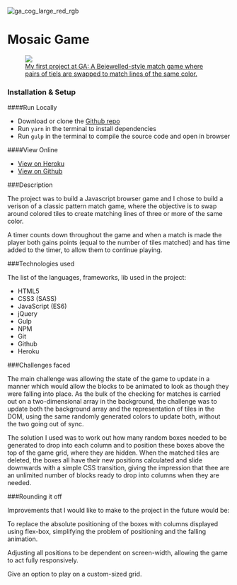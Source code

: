 ![ga_cog_large_red_rgb](https://cloud.githubusercontent.com/assets/40461/8183776/469f976e-1432-11e5-8199-6ac91363302b.png)

# Mosaic Game

<figure>
	<a href="http://mosaic-game-app.herokuapp.com/"><img src="http://i.imgur.com/tu9OvRH.png"></a>
	<figcaption><a href="http://mosaic-game-app.herokuapp.com/" title="Mosaic tile matching game">My first project at GA: A Bejewelled-style match game where pairs of tiels are swapped to match lines of the same color.</a></figcaption>
</figure>

### Installation & Setup

####Run Locally

- Download or clone the [Github repo](https://github.com/alexstride/wdi-project-1)
- Run `yarn` in the terminal to install dependencies
- Run `gulp` in the terminal to compile the source code and open in browser

####View Online

- [View on Heroku](http://mosaic-game-app.herokuapp.com/)
- [View on Github](https://github.com/alexstride/wdi-project-1)

###Description

The project was to build a Javascript browser game and I chose to build a verison of a classic pattern match game, where the objective is to swap around colored tiles to create matching lines of three or more of the same color. 

A timer counts down throughout the game and when a match is made the player both gains points (equal to the number of tiles matched) and has time added to the timer, to allow them to continue playing.

###Technologies used

The list of the languages, frameworks, lib used in the project:

- HTML5
- CSS3 (SASS)
- JavaScript (ES6)
- jQuery
- Gulp
- NPM
- Git
- Github
- Heroku

###Challenges faced

The main challenge was allowing the state of the game to update in a manner which would allow the blocks to be animated to look as though they were falling into place. As the bulk of the checking for matches is carried out on a two-dimensional array in the background, the challenge was to update both the background array and the representation of tiles in the DOM, using the same randomly generated colors to update both, without the two going out of sync.

The solution I used was to work out how many random boxes needed to be generated to drop into each column and to position these boxes above the top of the game grid, where they are hidden. When the matched tiles are deleted, the boxes all have their new positions calculated and slide downwards with a simple CSS transition, giving the impression that thee are an unlimited number of blocks ready to drop into columns when they are needed. 

###Rounding it off

Improvements that I would like to make to the project in the future would be:

To replace the absolute positioning of the boxes with columns displayed using flex-box, simplifying the problem of positioning and the falling animation.

Adjusting all positions to be dependent on screen-width, allowing the game to act fully responsively. 

Give an option to play on a custom-sized grid.
